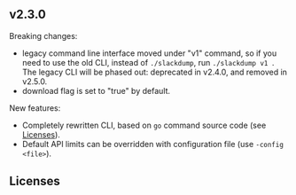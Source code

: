## v2.3.0

Breaking changes:
- legacy command line interface moved under "v1" command, so if you need to
  use the old CLI, instead of `./slackdump`, run `./slackdump v1 `.  The
  legacy CLI will be phased out:  deprecated in v2.4.0, and removed in v2.5.0.
- download flag is set to "true" by default.

New features:
- Completely rewritten CLI, based on `go` command source code (see
  [Licenses](#licenses)).
- Default API limits can be overridden with configuration file (use `-config
  <file>`).

## Licenses

